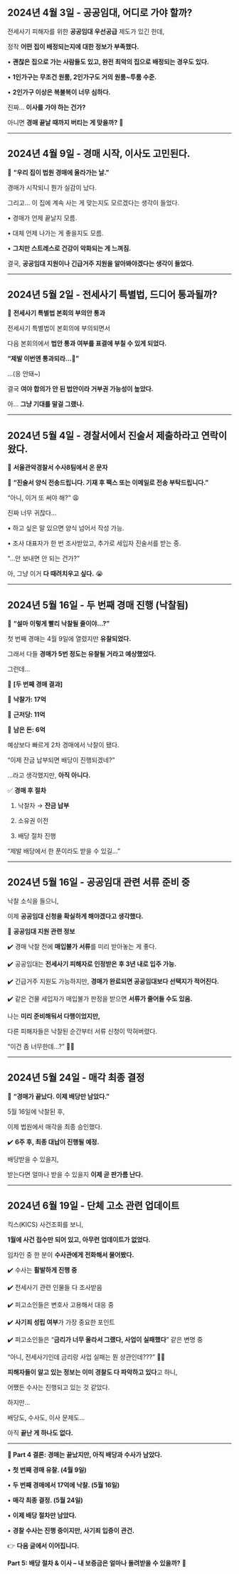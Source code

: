 ## **2024년 4월 3일 - 공공임대, 어디로 가야 할까?**

  

전세사기 피해자를 위한 **공공임대 우선공급** 제도가 있긴 한데,

정작 **어떤 집이 배정되는지에 대한 정보가 부족했다.**

  

• **괜찮은 집으로 가는 사람들도 있고, 완전 최악의 집으로 배정되는 경우도 있다.**

• **1인가구는 무조건 원룸, 2인가구도 거의 원룸~투룸 수준.**

• **2인가구 이상은 복불복이 너무 심하다.**

  

진짜… **이사를 가야 하는 건가?**

아니면 **경매 끝날 때까지 버티는 게 맞을까?** 🤔

---

## **2024년 4월 9일 - 경매 시작, 이사도 고민된다.**

  

📌 **“우리 집이 법원 경매에 올라가는 날.”**

  

경매가 시작되니 뭔가 실감이 났다.

그리고… 이 집에 계속 사는 게 맞는지도 모르겠다는 생각이 들었다.

• 경매가 언제 끝날지 모름.

• 대체 언제 나가는 게 좋을지도 모름.

• **그치만 스트레스로 건강이 악화되는 게 느껴짐.**

  

결국, **공공임대 지원이나 긴급거주 지원을 알아봐야겠다는 생각이 들었다.**

---

## **2024년 5월 2일 - 전세사기 특별법, 드디어 통과될까?**

  

📌 **전세사기 특별법 본회의 부의안 통과**

  

전세사기 특별법이 본회의에 부의되면서

다음 본회의에서 **법안 통과 여부를 표결에 부칠 수 있게 되었다.**

  

**“제발 이번엔 통과되라…🙏”**

  

…(응 안돼~)

  

결국 **여야 합의가 안 된 법안이라 거부권 가능성이 높았다.**

아… **그냥 기대를 말걸 그랬나.**

---

## **2024년 5월 4일 - 경찰서에서 진술서 제출하라고 연락이 왔다.**

  

📩 **서울관악경찰서 수사8팀에서 온 문자**

  

📜 **“진술서 양식 전송드립니다. 기재 후 팩스 또는 이메일로 전송 부탁드립니다.”**

  

“아니, 이거 또 써야 해?” 😩

진짜 너무 귀찮다…

  

• 하고 싶은 말 있으면 양식 넘어서 작성 가능.

• 조사 대표자가 한 번 조사받았고, 추가로 세입자 진술서를 받는 중.



“…안 보내면 안 되는 건가?”

아, 그냥 이거 **다 때려치우고 싶다.** 😭

---

## **2024년 5월 16일 - 두 번째 경매 진행 (낙찰됨)**

  

📌 **“설마 이렇게 빨리 낙찰될 줄이야…?”**

  

첫 번째 경매는 4월 9일에 열렸지만 **유찰되었다.**

그래서 다들 **경매가 5번 정도는 유찰될 거라고 예상했었다.**

  

그런데…

  

📢 **[두 번째 경매 결과]**

  

🔹 **낙찰가: 17억**

🔹 **근저당: 11억**

🔹 **남은 돈: 6억**

  

예상보다 빠르게 2차 경매에서 낙찰이 됐다.

“이제 잔금 납부되면 배당이 진행되겠네?”

  

…라고 생각했지만, **아직 아니다.**

  

✅ **경매 후 절차**

1. 낙찰자 → **잔금 납부**

2. 소유권 이전

3. 배당 절차 진행

  

“제발 배당에서 한 푼이라도 받을 수 있길…”

---

## **2024년 5월 16일 - 공공임대 관련 서류 준비 중**

  

낙찰 소식을 들으니,

이제 **공공임대 신청을 확실하게 해야겠다고 생각했다.**

  

📌 **공공임대 지원 관련 정보**

✔️ 경매 낙찰 전에 **매입불가 서류**를 미리 받아놓는 게 좋다.

✔️ 공공임대는 **전세사기 피해자로 인정받은 후 3년 내로 입주 가능.**

✔️ 긴급거주 지원도 가능하지만, **경매가 완료되면 공공임대보다 선택지가 적어진다.**

✔️ 같은 건물 세입자가 매입불가 판정을 받으면 **서류가 줄어들 수도 있음.**

  

나는 **미리 준비해둬서 다행이었지만,**

다른 피해자들은 낙찰된 순간부터 서류 신청이 막혀버렸다.

  

“이건 좀 너무한데…?” 🤦‍♂️

---

## **2024년 5월 24일 - 매각 최종 결정**

  

📌 **“경매가 끝났다. 이제 배당만 남았다.”**

  

5월 16일에 낙찰된 후,

이제 법원에서 매각을 최종 승인했다.

  

✔️ **6주 후, 최종 대납이 진행될 예정.**

  

배당받을 수 있을지,

받는다면 얼마나 받을 수 있을지 **이제 곧 판가름 난다.**

---

## **2024년 6월 19일 - 단체 고소 관련 업데이트**

  
킥스(KICS) 사건조회를 보니,

**1월에 사건 접수만 되어 있고, 아무런 업데이트가 없었다.**

  

임차인 중 한 분이 **수사관에게 전화해서 물어봤다.**

  

✔️ 수사는 **활발하게 진행 중**

✔️ 전세사기 관련 인물들 다 조사받음

✔️ 피고소인들은 변호사 고용해서 대응 중

✔️ **사기죄 성립 여부**가 가장 중요한 포인트

✔️ 피고소인들은 “**금리가 너무 올라서 그랬다, 사업이 실패했다**” 같은 변명 중

  

“아니, 전세사기인데 금리랑 사업 실패는 뭔 상관인데???” 🤦‍♂️

  

**피해자들이 알고 있는 정보는 이미 경찰도 다 파악하고 있다**고 하니,

어쨌든 수사는 진행되고 있는 것 같았다.

  

하지만…

  

배당도, 수사도, 이사 문제도…

아직 **끝난 게 하나도 없다.**

---

**📌 Part 4 결론: 경매는 끝났지만, 아직 배당과 수사가 남았다.**

  

• **첫 번째 경매 유찰. (4월 9일)**

• **두 번째 경매에서 17억에 낙찰. (5월 16일)**

• **매각 최종 결정. (5월 24일)**

• **이제 배당 절차만 남았다.**

• **경찰 수사는 진행 중이지만, 사기죄 입증이 관건.**

  

👉 **다음 글에서 이어집니다.**

  

**Part 5: 배당 절차 & 이사 – 내 보증금은 얼마나 돌려받을 수 있을까?** 🚧